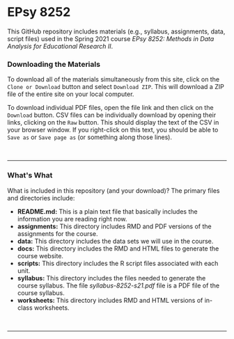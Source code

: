 EPsy 8252
=========

This GitHub repository includes materials (e.g., syllabus, assignments, data, script files) used in the Spring 2021 course _EPsy 8252: Methods in Data Analysis for Educational Research II_.


### Downloading the Materials

To download all of the materials simultaneously from this site, click on the `Clone or Download` button and select `Download ZIP`. This will download a ZIP file of the entire site on your local computer. 

To download individual PDF files, open the file link and then click on the `Download` button. CSV files can be individually download by opening their links, clicking on the `Raw` button. This should display the text of the CSV in your browser window. If you right-click on this text, you should be able to `Save as` or `Save page as` (or something along those lines). 

<br />

---

### What's What

What is included in this repository (and your download)? The primary files and directories include:


- **README.md:** This is a plain text file that basically includes the information you are reading right now.
- **assignments:** This directory includes RMD and PDF versions of the assignments for the course.
- **data:** This directory includes the data sets we will use in the course.
- **docs:** This directory includes the RMD and HTML files to generate the course website.
- **scripts:** This directory includes the R script files associated with each unit.
- **syllabus:** This directory includes the files needed to generate the course syllabus. The file *syllabus-8252-s21.pdf* file is a PDF file of the course syllabus.
- **worksheets:** This directory includes RMD and HTML versions of in-class worksheets.


<br />

---
